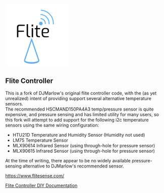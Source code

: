 ![Flite](https://github.com/DJMarlow/Flite/blob/master/logo_raw.png)


**Flite Controller**
----
This is a fork of DJMarlow's original flite controller code, with the (as yet unrealized) intent of providing support several alternative temperature sensors.  
The recommended HSCMAND150PA4A3 temp/pressure sensor is quite expensive, and pressure sensing and has limited utility for many users, so this fork will attempt to add support for the following i2c temperature sensors using the same wiring configuration:
- HTU21D Temperature and Humidity Sensor (Humidity not used)
- LM75 Temperature Sensor
- MLX90614 Infrared Sensor (using through-hole for pressure sensor)
- MLX90615 Infrared Sensor (using through-hole for pressure sensor)  

At the time of writing, there appear to be no widely available pressure-sensing alternative to DJMarlow's recommended sensor.


https://www.flitesense.com/

[Flite Controller DIY Documentation](https://gist.github.com/DJMarlow/6e379bbdc4a7a989cb9a6dd93ef59eaf)
